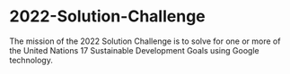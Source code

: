 # 2022-Solution-Challenge
The mission of the 2022 Solution Challenge is to solve for one or more of the United Nations 17 Sustainable Development Goals using Google technology.
